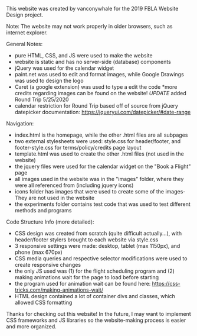 This website was created by vanconywhale for the 2019 FBLA Website Design project.

Note: The website may not work properly in older browsers, such as internet explorer.

General Notes:
- pure HTML, CSS, and JS were used to make the website
- website is static and has no server-side (database) components
- jQuery was used for the calendar widget
- paint.net was used to edit and format images, while Google Drawings was used to design the logo
- Caret (a google extension) was used to type a edit the code
*more credits regarding images can be found on the website!
*UPDATE* added Round Trip 5/25/2020
- calendar restriction for Round Trip based off of source from jQuery datepicker documentation:
  https://jqueryui.com/datepicker/#date-range

Navigation:
- index.html is the homepage, while the other .html files are all subpages
- two external stylesheets were used: style.css for header/footer, and footer-style.css for terms/policy/credits page layout
- template.html was used to create the other .html files (not used in the website)
- the jquery files were used for the calendar widget on the "Book a Flight" page
- all images used in the website was in the "images" folder, where they were all referenced from (including jquery icons)
- icons folder has images that were used to create some of the images- They are not used in the website
- the experiments folder contains test code that was used to test different methods and programs

Code Structure Info (more detailed):
- CSS design was created from scratch (quite difficult actually...), with header/footer stylers brought to each website via style.css
- 3 responsive settings were made: desktop, tablet (max 1150px), and phone (max 670px)
- CSS media queries and respective selector modifications were used to create responsive changes
- the only JS used was (1) for the flight scheduling program and (2) making animations wait for the page to load before starting
- the program used for animation wait can be found here: https://css-tricks.com/making-animations-wait/
- HTML design contained a lot of container divs and classes, which allowed CSS formatting

Thanks for checking out this website!
In the future, I may want to implement CSS frameworks and JS libraries so the website-making process is easier and more organized.
